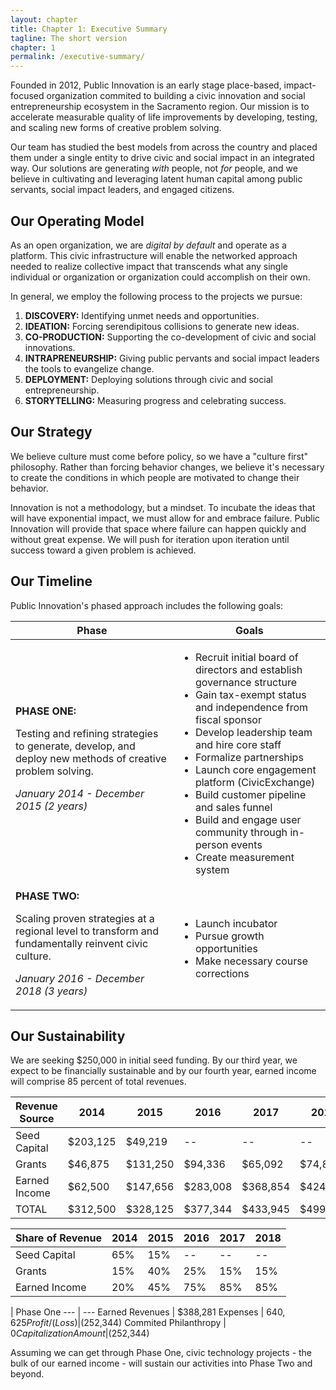 ```yaml
--- 
layout: chapter
title: Chapter 1: Executive Summary
tagline: The short version
chapter: 1
permalink: /executive-summary/
---
```


Founded in 2012, Public Innovation is an early stage place-based, impact-focused organization commited to building a civic innovation and social entrepreneurship ecosystem in the Sacramento region. Our mission is to accelerate measurable quality of life improvements by developing, testing, and scaling new forms of creative problem solving.

Our team has studied the best models from across the country and placed them under a single entity to drive civic and social impact in an integrated way. Our solutions are generating *with* people, not *for* people, and we believe in cultivating and leveraging latent human capital among public servants, social impact leaders, and engaged citizens.

## Our Operating Model

As an open organization, we are *digital by default* and operate as a platform. This civic infrastructure will enable the networked approach needed to realize collective impact that transcends what any single individual or organization or organization could accomplish on their own.

In general, we employ the following process to the projects we pursue:

1. __DISCOVERY:__ Identifying unmet needs and opportunities.				
2. __IDEATION:__ Forcing serendipitous collisions to generate new ideas.
3. __CO-PRODUCTION:__ Supporting the co-development of civic and social innovations.
4. __INTRAPRENEURSHIP:__ Giving public pervants and social impact leaders the tools to evangelize change. 
5. __DEPLOYMENT:__ Deploying solutions through civic and social entrepreneurship.
6. __STORYTELLING:__ Measuring progress and celebrating success.

## Our Strategy

We believe culture must come before policy, so we have a "culture first" philosophy. Rather than forcing behavior changes, we believe it's necessary to create the conditions in which people are motivated to change their behavior.

Innovation is not a methodology, but a mindset. To incubate the ideas that will have exponential impact, we must allow for and embrace failure. Public Innovation will provide that space where failure can happen quickly and without great expense. We will push for iteration upon iteration until success toward a given problem is achieved. 

## Our Timeline

Public Innovation's phased approach includes the following goals:

<table>
    <thead>
        <tr>
	       	<th>Phase</th>
	        <th>Goals</th>
        </tr>
    </thead>
    <tbody>
        <tr>
        	<td><strong>PHASE ONE:</strong><br />
				<p>Testing and refining strategies to generate, develop, and deploy new methods of creative problem solving.</p>
				<p><em>January 2014 - December 2015 (2 years)</em></p></td>
            <td>
            	<ul>
            		<li>Recruit initial board of directors and establish governance structure</li>
					<li>Gain tax-exempt status and independence from fiscal sponsor</li>
					<li>Develop leadership team and hire core staff</li>
					<li>Formalize partnerships</li>
					<li>Launch core engagement platform (CivicExchange)</li>
					<li>Build customer pipeline and sales funnel</li>
					<li>Build and engage user community through in-person events</li>
					<li>Create measurement system</li>
				<ul>
			</td>
		</tr>
        <tr>
        	<td><strong>PHASE TWO:</strong><br />
				<p>Scaling proven strategies at a regional level to transform and fundamentally reinvent civic culture.</p>
				<p><em>January 2016 - December 2018 (3 years)</em></p></td>
            <td>
            	<ul>
            		<li>Launch incubator</li>
					<li>Pursue growth opportunities</li>
					<li>Make necessary course corrections</li>
				<ul>
			</td>
		</tr>    
    </tbody>
</table>

## Our Sustainability

We are seeking $250,000 in initial seed funding. By our third year, we expect to be financially sustainable and by our fourth year, earned income will comprise 85 percent of total revenues.

Revenue Source | 2014 | 2015 | 2016 | 2017 | 2018
--- | --- | --- | --- | --- | ---
Seed Capital | $203,125	| $49,219 | -- | -- | --
Grants | $46,875 | $131,250 | $94,336 | $65,092 | $74,856
Earned Income | $62,500 | $147,656 | $283,008 | $368,854 | $424,182
TOTAL | $312,500 | $328,125 | $377,344 | $433,945 | $499,037

Share of Revenue | 2014 | 2015 | 2016 | 2017 | 2018
--- | --- | --- | --- | --- | ---
Seed Capital | 65% | 15% | -- | -- | --
Grants | 15% | 40% | 25% | 15% | 15%
Earned Income | 20% | 45% | 75% | 85% | 85%

 | Phase One
--- | ---
Earned Revenues | $388,281
Expenses | $640,625
Profit/(Loss) | ($252,344)
Commited Philanthropy | $0
Capitalization Amount | ($252,344)

Assuming we can get through Phase One, civic technology projects - the bulk of our earned income - will sustain our activities into Phase Two and beyond.
